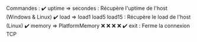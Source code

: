 Commandes : 
    ✔️ uptime => secondes : Récupère l'uptime de l'host (Windows & Linux)
    ✔️ load => load1 load5 load15 : Récupère le load de l'host (Linux)
    ✔️ memory => PlatformMemory 
    ❌ 
    ❌ 
    ❌ 
    ❌ 
    ✔️ exit : Ferme la connexion TCP